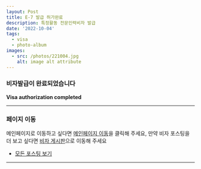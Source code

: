 ```yaml
---
layout: Post
title: E-7 발급 허가완료
description: 특정활동 전문인력비자 발급
date: '2022-10-04'
tags:
  - visa
  - photo-album
images:
  - src: /photos/221004.jpg
    alt: image alt attribute
---
```


### 비자발급이 완료되었습니다

**Visa authorization completed**

---

### 페이지 이동

메인페이지로 이동하고 싶다면 [메인페이지 이동](/)을 클릭해 주세요, 만약 비자 포스팅을 더 보고 싶다면 [비자 게시판](/tags/visa)으로 이동해 주세요

- [모든 포스팅 보기](/tags/photo-album)

---